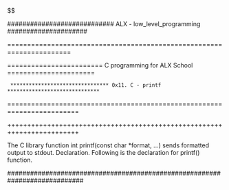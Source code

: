 $$$$$$$$$$$$$$$$$$$$$$$$$$$$$$$$$$$$$$$$$$$$$$$$$$$$$$$$$$$$$$$$$$$$$$$$$$

############################ ALX - low_level_programming #####################

======================================================================


======================== C programming for ALX School ======================


     ******************************** 0x11. C - printf ******************************

========================================================================

++++++++++++++++++++++++++++++++++++++++++++++++++++++++++++++++++++++++

The C library function int printf(const char *format, ...) sends formatted output 
to stdout.
Declaration. Following is the declaration for printf() function. 

############################################################################

	
